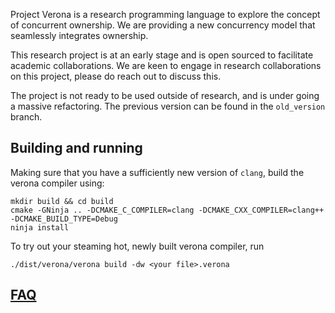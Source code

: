 
Project Verona is a research programming language to explore the concept of
concurrent ownership.  We are providing a new concurrency model that seamlessly
integrates ownership.

This research project is at an early stage and is open sourced to facilitate 
academic collaborations.  We are keen to engage in research collaborations on
this project, please do reach out to discuss this.

The project is not ready to be used outside of research, and is under going a massive refactoring.
The previous version can be found in the `old_version` branch.

## Building and running

Making sure that you have a sufficiently new version of `clang`, build the verona compiler using:
```
mkdir build && cd build
cmake -GNinja .. -DCMAKE_C_COMPILER=clang -DCMAKE_CXX_COMPILER=clang++ -DCMAKE_BUILD_TYPE=Debug
ninja install
```

To try out your steaming hot, newly built verona compiler, run
```
./dist/verona/verona build -dw <your file>.verona
```

## [FAQ](docs/faq.md)

